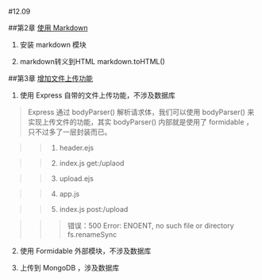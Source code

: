 #12.09

##第2章 [使用 Markdown](https://github.com/nswbmw/N-blog/wiki/%E7%AC%AC2%E7%AB%A0--%E4%BD%BF%E7%94%A8-Markdown)

1.  安装 markdown 模块

2. markdown转义到HTML markdown.toHTML()

##第3章 [增加文件上传功能](https://github.com/nswbmw/N-blog/wiki/%E7%AC%AC3%E7%AB%A0-%E5%A2%9E%E5%8A%A0%E6%96%87%E4%BB%B6%E4%B8%8A%E4%BC%A0%E5%8A%9F%E8%83%BD)

1. 使用 Express 自带的文件上传功能，不涉及数据库

>Express 通过 bodyParser() 解析请求体，我们可以使用 bodyParser() 来实现上传文件的功能，其实 bodyParser() 内部就是使用了 formidable ，只不过多了一层封装而已。

>>1. header.ejs

>>2. index.js get:/uplaod

>>3. upload.ejs

>>4. app.js 

>>5. index.js post:/upload

>>>错误：500 Error: ENOENT, no such file or directory   
fs.renameSync

2. 使用 Formidable 外部模块，不涉及数据库

3. 上传到 MongoDB ，涉及数据库
